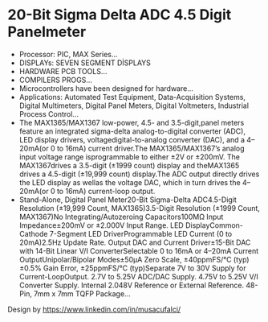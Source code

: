 # 20-Bit Sigma Delta ADC 4.5 Digit Panelmeter

- Processor: PIC, MAX Series...
- DISPLAYs:  SEVEN SEGMENT DİSPLAYS
- HARDWARE PCB TOOLS...
- COMPILERS PROGS...
- Microcontrollers have been designed for hardware...
- Applications: Automated Test Equipment, Data-Acquisition Systems, Digital Multimeters, Digital Panel Meters, Digital Voltmeters, Industrial Process Control...
- The MAX1365/MAX1367 low-power, 4.5- and 3.5-digit,panel meters feature an integrated sigma-delta analog-to-digital converter (ADC), LED display drivers, voltagedigital-to-analog converter (DAC), and a 4–20mA(or 0 to 16mA) current driver.The MAX1365/MAX1367’s analog input voltage range isprogrammable to either ±2V or ±200mV. The MAX1367drives a 3.5-digit (±1999 count) display and theMAX1365 drives a 4.5-digit (±19,999 count) display.The ADC output directly drives the LED display as wellas the voltage DAC, which in turn drives the 4–20mA(or 0 to 16mA) current-loop output.
- Stand-Alone, Digital Panel Meter20-Bit Sigma-Delta ADC4.5-Digit Resolution (±19,999 Count, MAX1365)3.5-Digit Resolution (±1999 Count, MAX1367)No Integrating/Autozeroing Capacitors100MΩ Input Impedance±200mV or ±2.000V Input Range. LED DisplayCommon-Cathode 7-Segment LED DriverProgrammable LED Current (0 to 20mA)2.5Hz Update Rate. Output DAC and Current Driver±15-Bit DAC with 14-Bit Linear V/I ConverterSelectable 0 to 16mA or 4–20mA Current OutputUnipolar/Bipolar Modes±50µA Zero Scale, ±40ppmFS/°C (typ)±0.5% Gain Error, ±25ppmFS/°C (typ)Separate 7V to 30V Supply for Current-LoopOutput. 2.7V to 5.25V ADC/DAC Supply. 4.75V to 5.25V V/I Converter Supply. Internal 2.048V Reference or External Reference. 48-Pin, 7mm x 7mm TQFP Package...

Design by https://www.linkedin.com/in/musacufalci/
